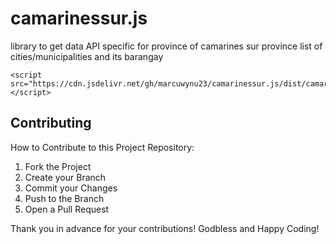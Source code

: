 # camarinessur.js

library to get data API specific for province of camarines sur province list of cities/municipalities and its barangay

```
<script src="https://cdn.jsdelivr.net/gh/marcuwynu23/camarinessur.js/dist/camarinessur.min.js"></script>
```
## Contributing
How to Contribute to this Project Repository:
1. Fork the Project
2. Create your Branch 
3. Commit your Changes 
4. Push to the Branch 
5. Open a Pull Request

Thank you in advance for your contributions! Godbless and Happy Coding! 
